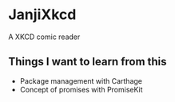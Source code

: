 # JanjiXkcd

A XKCD comic reader

## Things I want to learn from this

- Package management with Carthage
- Concept of promises with PromiseKit